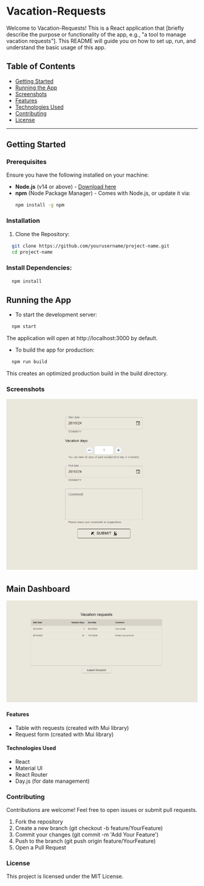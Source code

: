 # Vacation-Requests

Welcome to Vacation-Requests! This is a React application that [briefly describe the purpose or functionality of the app, e.g., "a tool to manage vacation requests"]. This README will guide you on how to set up, run, and understand the basic usage of this app.

## Table of Contents

- [Getting Started](#getting-started)
- [Running the App](#running-the-app)
- [Screenshots](#screenshots)
- [Features](#features)
- [Technologies Used](#technologies-used)
- [Contributing](#contributing)
- [License](#license)

---

## Getting Started

### Prerequisites

Ensure you have the following installed on your machine:

- **Node.js** (v14 or above) - [Download here](https://nodejs.org/)
- **npm** (Node Package Manager) - Comes with Node.js, or update it via:
  ```bash
  npm install -g npm
  ```
  
### Installation
  1. Clone the Repository:
  
```bash
  git clone https://github.com/yourusername/project-name.git
  cd project-name
```

### Install Dependencies:
```bash
  npm install
```

## Running the App

- To start the development server:
```bash
  npm start
```
The application will open at http://localhost:3000 by default.

- To build the app for production:

```bash
  npm run build
```
This creates an optimized production build in the build directory.

### Screenshots
![Main picture](screenshots/second.png)
## Main Dashboard
![Main picture](screenshots/first.png)
#### Features
- Table with requests (created with Mui library)
- Request form (created with Mui library)

#### Technologies Used
- React
- Material UI
- React Router
- Day.js (for date management)

### Contributing
Contributions are welcome! Feel free to open issues or submit pull requests.

1. Fork the repository
2. Create a new branch (git checkout -b feature/YourFeature)
3. Commit your changes (git commit -m 'Add Your Feature')
4. Push to the branch (git push origin feature/YourFeature)
5. Open a Pull Request

### License
This project is licensed under the MIT License.
